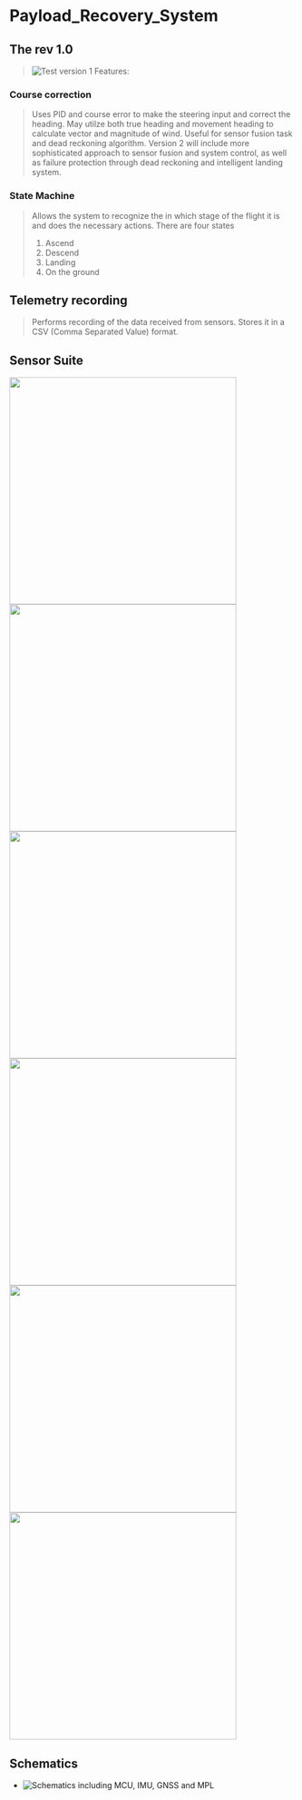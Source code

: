# Payload_Recovery_System
## The rev 1.0  
> ![Test version 1](https://github.com/MaterialI/Payload_Recovery_System/blob/main/Versions/Test%201.0/deploy/sketch_jan2a/sketch_jan2a.ino)
Features: 
### Course correction 
> Uses PID and course error to make the steering input and correct the heading. May utilze both true heading and movement heading to calculate vector and magnitude of wind. Useful for sensor fusion task and dead reckoning algorithm.
> Version 2 will include more sophisticated approach to sensor fusion and system control, as well as failure protection through dead reckoning and intelligent landing system.
### State Machine 
> Allows the system to recognize the in which stage of the flight it is and does the necessary actions.
> There are four states <ol>  <li> Ascend </li> <li>Descend </li> <li>Landing </li> <li>On the ground </li> </ol>
## Telemetry recording 
> Performs recording of the data received from sensors. Stores it in a CSV (Comma Separated Value) format.

## Sensor Suite
<img src = "https://github.com/MaterialI/Payload_Recovery_System/tree/main/Photos/teensy-4.1-cover.jpeg?raw=true" width = 400>
<img src = "https://github.com/MaterialI/Payload_Recovery_System/tree/main/Photos/13762-01a.jpg?raw=true" width = 400>
<img src="https://github.com/MaterialI/Payload_Recovery_System/tree/main/Photos/1893-02.jpg?raw=true" width="400">
<img src="https://github.com/MaterialI/Payload_Recovery_System/tree/main/Photos/900-00360_SPL.jpg?raw=true" width="400">
<img src="https://github.com/MaterialI/Payload_Recovery_System/tree/main/Photos/ADFGP.50A.07.0100C_01-1000x1000.png?raw=true" width="400">
<img src="https://github.com/MaterialI/Payload_Recovery_System/tree/main/Photos/gps-15005_SPL.jpg?raw=true" width="400">


## Schematics
- ![Schematics including MCU, IMU, GNSS and MPL](https://github.com/MaterialI/Payload_Recovery_System/tree/main/Photos/image.png?raw=true)
